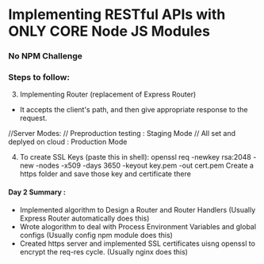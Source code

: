 # Implementing RESTful APIs with ONLY CORE Node JS Modules
### No NPM Challenge

### Steps to follow:
3. Implementing Router (replacement of Express Router)
- It accepts the client's path, and then give appropriate response to the request.

//Server Modes:
// Preproduction testing : Staging Mode
// All set and deplyed on cloud : Production Mode

4. To create SSL Keys (paste this in shell):
openssl req -newkey rsa:2048 -new -nodes -x509 -days 3650 -keyout key.pem -out cert.pem
Create a https folder and save those key and certificate there

#### Day 2 Summary : 
- Implemented algorithm to Design a Router and Router Handlers (Usually Express Router automatically does this)
- Wrote alogorithm to deal with Process Environment Variables and global configs (Usually config npm module does this)
- Created https server and implemented SSL certificates uisng openssl to encrypt the req-res cycle. (Usually nginx does this)